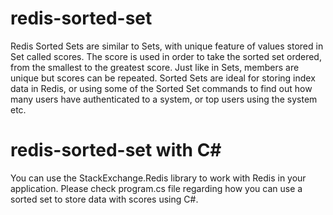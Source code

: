 # redis-sorted-set
Redis Sorted Sets are similar to Sets, with unique feature of values stored in Set called scores. The score is used in order to take the sorted set ordered, from the smallest to the greatest score. Just like in Sets, members are unique but scores can be repeated. Sorted Sets are ideal for storing index data in Redis, or using some of the Sorted Set commands to find out how many users have authenticated to a system, or top users using the system etc.

# redis-sorted-set with C#
You can use the StackExchange.Redis library to work with Redis in your application. Please check program.cs file regarding how you can use a sorted set to store data with scores using C#.
